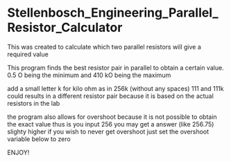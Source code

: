 # Stellenbosch_Engineering_Parallel_Resistor_Calculator
This was created to calculate which two parallel resistors will give a required value

This program finds the best resistor pair in parallel to obtain a certain value.
0.5 O being the minimum and 410 kO being the maximum 

add a small letter k for kilo ohm as in 256k (without any spaces)
111 and 111k could results in a different resistor pair because it is based on the actual resistors in the lab

the program also allows for overshoot because it is not possible to obtain the exact value
thus is you input 256 you may get a answer (like 256.75) slighty higher
if you wish to never get overshoot just set the overshoot variable below to zero

ENJOY!

